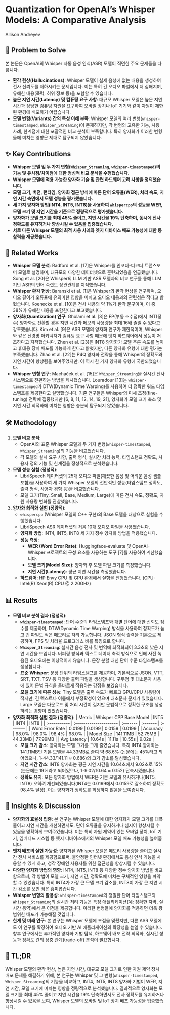 # Quantization for OpenAI’s Whisper Models: A Comparative Analysis
Allison Andreyev

## 🧩 Problem to Solve
본 논문은 OpenAI의 Whisper 자동 음성 인식(ASR) 모델이 직면한 주요 문제들을 다룹니다.
*   **환각 현상(Hallucinations)**: Whisper 모델이 실제 음성에 없는 내용을 생성하여 전사 신뢰도를 저하시키는 문제입니다. 이는 특히 긴 오디오 파일에서 더 심해지며, 유해한 내용(폭력, 허위 정보 등)을 포함할 수 있습니다.
*   **높은 지연 시간(Latency) 및 컴퓨팅 요구 사항**: 대규모 Whisper 모델은 높은 지연 시간과 상당한 컴퓨팅 자원을 요구하여 모바일 장치나 IoT 기기와 같이 자원이 제한된 환경에 배포하기 어렵습니다.
*   **모델 변형(Variants) 간의 특성 이해 부족**: Whisper 모델의 여러 변형(`whisper-timestamped`, `Whisper_Streaming`)이 존재하지만, 각 변형의 고유한 기능, 사용 사례, 한계점에 대한 포괄적인 비교 분석이 부족합니다. 특히 양자화가 이러한 변형들에 미치는 영향은 제대로 탐구되지 않았습니다.

## ✨ Key Contributions
*   **Whisper 모델 및 두 가지 변형(`Whisper_Streaming`, `whisper-timestamped`)의 기능 및 유사점/차이점에 대한 정성적 비교 분석을 수행했습니다.**
*   **Whisper 모델에 적용 가능한 양자화 기술 및 관련 하드웨어 고려 사항을 정의했습니다.**
*   **모델 크기, 버전, 런타임, 양자화 접근 방식에 따른 단어 오류율(WER), 처리 속도, 지연 시간 측면에서 모델 성능을 평가했습니다.**
*   **세 가지 양자화 방법(INT4, INT5, INT8)을 사용하여 `whispercpp`의 성능을 WER, 모델 크기 및 지연 시간을 기준으로 정량적으로 평가했습니다.**
*   **양자화가 모델 크기를 최대 45% 줄이고, 지연 시간을 19% 단축하며, 동시에 전사 정확도를 유지하거나 향상시킬 수 있음을 입증했습니다.**
*   **서로 다른 Whisper 모델의 최적 사용 사례와 엣지 디바이스 배포 가능성에 대한 통찰력을 제공했습니다.**

## 📎 Related Works
*   **Whisper 모델 분석**: Radford et al. [17]은 Whisper를 인코더-디코더 트랜스포머 모델로 설명하며, 대규모의 다양한 데이터셋으로 훈련되었음을 언급했습니다. Song et al. [20]은 Whisper의 LLM 기반 ASR 모델과의 비교 연구를 통해 LLM 기반 ASR의 언어 숙련도 상관관계를 지적했습니다.
*   **Whisper 환각 현상**: Baranski et al. [1]은 Whisper의 환각 현상을 연구하며, 오디오 길이가 오류율에 유의미한 영향을 미치고 오디오 내용과의 관련성은 적다고 밝혔습니다. Koenecke et al. [10]은 전사 내용의 약 1%가 환각 문구이며, 이 중 38%가 유해한 내용을 포함한다고 보고했습니다.
*   **양자화(Quantization) 연구**: Gholami et al. [3]은 FP(부동 소수점)에서 INT(정수) 양자화로 전환할 경우 지연 시간과 메모리 사용량을 최대 16배 줄일 수 있다고 강조했습니다. Kim et al. [9]은 ASR 모델의 양자화 연구가 제한적이며, Whisper와 같은 신경망 아키텍처가 컴퓨팅 요구 사항 때문에 엣지 하드웨어에서 성능이 저조하다고 지적했습니다. Zhen et al. [23]은 INT8 양자화가 모델 추론 속도를 높이고 휴대용 장치 배포를 가능하게 한다고 밝혔지만, 다른 양자화 유형에 대한 평가는 부족했습니다. Zhao et al. [22]는 P4Q 양자화 전략을 통해 Whisper의 정확도와 지연 시간이 향상됨을 보여주었지만, 이 역시 한 가지 양자화 유형에 국한되었습니다.
*   **Whisper 변형 연구**: Macháček et al. [15]은 `Whisper_Streaming`을 실시간 전사 시스템으로 전환하는 방법을 제시했습니다. Louradour [13]는 `whisper-timestamped`가 DTW(Dynamic Time Warping)를 사용하여 더 정확한 워드 타임스탬프를 제공한다고 설명했습니다. 기존 연구들은 Whisper의 미세 조정(fine-tuning) 전략에 집중했지만 [6, 8, 11, 12, 14, 19, 21], 양자화가 모델 크기 축소 및 지연 시간 최적화에 미치는 영향은 충분히 탐구되지 않았습니다.

## 🛠️ Methodology
1.  **모델 비교 분석**:
    *   OpenAI의 표준 Whisper 모델과 두 가지 변형(`whisper-timestamped`, `Whisper_Streaming`)의 기능을 비교했습니다.
    *   각 모델의 설치 요구 사항, 출력 형식, 실시간 처리 능력, 타임스탬프 정확도, 사용자 정의 기능 및 한계점을 정성적으로 분석했습니다.
2.  **모델 성능 실험 (정성적)**:
    *   LibriSpeech 데이터셋의 25개 오디오 파일(깨끗한 음성 및 어려운 음성 샘플 포함)을 사용하여 세 가지 Whisper 모델의 전반적인 성능(타임스탬프 정확도, 출력 형식, 사용자 경험 등)을 비교했습니다.
    *   모델 크기(Tiny, Small, Base, Medium, Large)에 따른 전사 속도, 정확도, 자원 사용량 변화를 관찰했습니다.
3.  **양자화 최적화 실험 (정량적)**:
    *   `whispercpp` (Whisper 모델의 C++ 구현)의 Base 모델을 대상으로 실험을 수행했습니다.
    *   LibriSpeech ASR 데이터셋의 처음 10개 오디오 파일을 사용했습니다.
    *   **양자화 방법**: INT4, INT5, INT8 세 가지 정수 양자화 방법을 적용했습니다.
    *   **성능 측정**:
        *   **WER (Word Error Rate)**: Huggingface-evaluate 및 OpenAI-Whisper 프로젝트의 구성 요소를 사용하는 도구 [7]를 사용하여 계산했습니다.
        *   **모델 크기(Model Size)**: 양자화 후 모델 파일 크기를 측정했습니다.
        *   **지연 시간(Latency)**: 평균 지연 시간을 측정했습니다.
    *   **하드웨어**: HP Envy CPU 및 GPU 환경에서 실험을 진행했습니다. (CPU: Intel(R) Xeon(R) CPU @ 2.20GHz)

## 📊 Results
*   **모델 비교 분석 결과 (정성적)**:
    *   **`whisper-timestamped`**: 단어 수준의 타임스탬프와 개별 단어에 대한 신뢰도 점수를 제공하며, DTW(Dynamic Time Warping) 방식을 사용하여 정확도가 높고 긴 파일도 적은 메모리로 처리 가능합니다. JSON 형식 출력을 기본으로 제공하며, FPS 및 처리율 프로그레스 바를 특징으로 합니다.
    *   **`Whisper_Streaming`**: 실시간 음성 전사 및 번역에 최적화되어 3.3초의 낮은 지연 시간을 보입니다. 버퍼링 방식과 텍스트 데이터 축적 방식으로 인해 사전 녹음된 오디오에는 이상적이지 않습니다. 문장 분할 대신 단어 수준 타임스탬프를 생성합니다.
    *   **표준 Whisper**: 문장 단위의 타임스탬프를 제공하며, 기본적으로 JSON, VTT, SRT, TXT, TSV 등 다양한 출력 파일을 생성합니다. 구두점 및 대소문자 사용에 있어 문법 규칙을 올바르게 적용하는 강점을 보였습니다.
    *   **모델 크기에 따른 성능**: Tiny 모델은 출력 속도가 빠르고 GPU/CPU 사용량이 적지만, 긴 텍스트나 이름에서 부정확성이 있으며 대소문자 문제가 있었습니다. Large 모델은 다운로드 및 처리 시간이 길지만 문법적으로 정확한 구조를 생성하려는 경향이 있었습니다.
*   **양자화 최적화 실험 결과 (정량적)**:
    | Metric       | Whisper CPP Base Model | INT5     | INT4     | INT8     |
    | :----------- | :--------------------- | :------- | :------- | :------- |
    | Word Error Rate | 0.0199                 | 0.0199   | 0.0159   | 0.0199   |
    | Accuracy     | 98.0%                  | 98.0%    | 98.4%    | 98.0%    |
    | Model Size   | 141.11MB               | 52.75MB  | 44.33MB  | 77.99MB  |
    | Avg Latency  | 10.64s                 | 11.11s   | 10.55s   | 9.02s    |
    *   **모델 크기 감소**: 양자화는 모델 크기를 크게 줄였습니다. 특히 INT4 양자화는 141.11MB인 기본 모델을 44.33MB로 줄여 약 68.6% (논문에는 45%라고 되어있으나, 1-44.33/141.11 $\approx$ 0.686)의 크기 감소를 달성했습니다.
    *   **지연 시간 감소**: INT8 양자화는 평균 지연 시간을 10.64초에서 9.02초로 15% (논문에는 19%라고 되어있으나, 1-9.02/10.64 $\approx$ 0.152) 단축시켰습니다.
    *   **정확도 유지**: 모든 양자화 방법에서 WER은 기본 모델과 유사하거나(INT5, INT8) 오히려 개선되었습니다(INT4는 0.0199에서 0.0159로 감소하여 정확도 98.4% 달성). 이는 양자화가 정확도를 희생하지 않음을 보여줍니다.

## 🧠 Insights & Discussion
*   **양자화의 효율성 입증**: 본 연구는 Whisper 모델에 대한 양자화가 모델 크기를 대폭 줄이고 지연 시간을 개선하면서도, 단어 오류율을 유지하거나 심지어 향상시킬 수 있음을 명확하게 보여주었습니다. 이는 특히 자원 제약이 있는 모바일 장치, IoT 기기, 임베디드 시스템 등 엣지 디바이스에서의 Whisper 모델 배포 가능성을 높여줍니다.
*   **엣지 배포의 실현 가능성**: 양자화된 Whisper 모델은 메모리 사용량을 줄이고 실시간 전사 서비스를 제공함으로써, 불안정한 인터넷 환경에서도 음성 인식 기능을 사용할 수 있게 하고, 청각 장애인 사용자를 위한 접근성을 향상시킬 수 있습니다.
*   **다양한 양자화 방법의 영향**: INT4, INT5, INT8 등 다양한 정수 양자화 방법을 비교함으로써, 각 방법이 모델 크기, 지연 시간, 정확도에 미치는 구체적인 영향을 파악할 수 있었습니다. 특히 INT4가 가장 큰 모델 크기 감소를, INT8이 가장 큰 지연 시간 감소를 보인 점은 흥미롭습니다.
*   **Whisper 변형의 활용성**: `whisper-timestamped`의 정밀한 단어 타임스탬프와 `Whisper_Streaming`의 실시간 처리 기능은 특정 애플리케이션(예: 정확한 자막, 실시간 통역)에서 큰 이점을 제공합니다. 이러한 변형들에 양자화를 적용하면 더욱 광범위한 배포가 가능해질 것입니다.
*   **한계 및 미래 연구**: 본 연구는 Whisper 모델에 초점을 맞췄지만, 다른 ASR 모델에도 이 연구를 확장하여 오디오 기반 AI 애플리케이션의 확장성을 높일 수 있습니다. 향후 연구에서는 추가적인 양자화 기법 탐색, 하드웨어 배포 전략 최적화, 실시간 성능과 정확도 간의 상충 관계(trade-off) 분석이 필요합니다.

## 📌 TL;DR
Whisper 모델의 환각 현상, 높은 지연 시간, 대규모 모델 크기로 인한 자원 제약 장치 배포 문제를 해결하기 위해, 본 연구는 Whisper 및 그 변형(`whisper-timestamped`, `Whisper_Streaming`)의 기능을 비교하고, INT4, INT5, INT8 양자화 기법이 WER, 지연 시간, 모델 크기에 미치는 영향을 정량적으로 분석했습니다. 결과적으로 양자화는 모델 크기를 최대 45% 줄이고 지연 시간을 19% 단축하면서도 전사 정확도를 유지하거나 향상시킬 수 있음을 보여, Whisper 모델의 모바일 및 IoT 장치 배포 가능성을 입증했습니다.